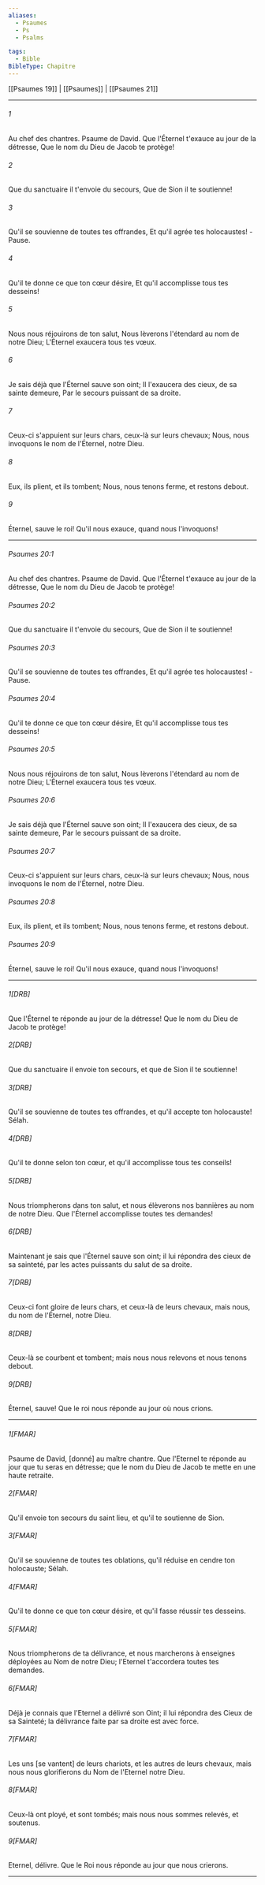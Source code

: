 ```yaml
---
aliases:
  - Psaumes
  - Ps
  - Psalms

tags:
  - Bible
BibleType: Chapitre
---
```

[[Psaumes 19]] | [[Psaumes]] | [[Psaumes 21]]

---
###### 1
Au chef des chantres. Psaume de David. Que l'Éternel t'exauce au jour de la détresse, Que le nom du Dieu de Jacob te protège!
###### 2
Que du sanctuaire il t'envoie du secours, Que de Sion il te soutienne!
###### 3
Qu'il se souvienne de toutes tes offrandes, Et qu'il agrée tes holocaustes! -Pause.
###### 4
Qu'il te donne ce que ton cœur désire, Et qu'il accomplisse tous tes desseins!
###### 5
Nous nous réjouirons de ton salut, Nous lèverons l'étendard au nom de notre Dieu; L'Éternel exaucera tous tes vœux.
###### 6
Je sais déjà que l'Éternel sauve son oint; Il l'exaucera des cieux, de sa sainte demeure, Par le secours puissant de sa droite.
###### 7
Ceux-ci s'appuient sur leurs chars, ceux-là sur leurs chevaux; Nous, nous invoquons le nom de l'Éternel, notre Dieu.
###### 8
Eux, ils plient, et ils tombent; Nous, nous tenons ferme, et restons debout.
###### 9
Éternel, sauve le roi! Qu'il nous exauce, quand nous l'invoquons!

---
###### Psaumes 20:1
Au chef des chantres. Psaume de David. Que l'Éternel t'exauce au jour de la détresse, Que le nom du Dieu de Jacob te protège!
###### Psaumes 20:2
Que du sanctuaire il t'envoie du secours, Que de Sion il te soutienne!
###### Psaumes 20:3
Qu'il se souvienne de toutes tes offrandes, Et qu'il agrée tes holocaustes! -Pause.
###### Psaumes 20:4
Qu'il te donne ce que ton cœur désire, Et qu'il accomplisse tous tes desseins!
###### Psaumes 20:5
Nous nous réjouirons de ton salut, Nous lèverons l'étendard au nom de notre Dieu; L'Éternel exaucera tous tes vœux.
###### Psaumes 20:6
Je sais déjà que l'Éternel sauve son oint; Il l'exaucera des cieux, de sa sainte demeure, Par le secours puissant de sa droite.
###### Psaumes 20:7
Ceux-ci s'appuient sur leurs chars, ceux-là sur leurs chevaux; Nous, nous invoquons le nom de l'Éternel, notre Dieu.
###### Psaumes 20:8
Eux, ils plient, et ils tombent; Nous, nous tenons ferme, et restons debout.
###### Psaumes 20:9
Éternel, sauve le roi! Qu'il nous exauce, quand nous l'invoquons!

---
###### 1[DRB]
Que l'Éternel te réponde au jour de la détresse! Que le nom du Dieu de Jacob te protège!
###### 2[DRB]
Que du sanctuaire il envoie ton secours, et que de Sion il te soutienne!
###### 3[DRB]
Qu'il se souvienne de toutes tes offrandes, et qu'il accepte ton holocauste! Sélah.
###### 4[DRB]
Qu'il te donne selon ton cœur, et qu'il accomplisse tous tes conseils!
###### 5[DRB]
Nous triompherons dans ton salut, et nous élèverons nos bannières au nom de notre Dieu. Que l'Éternel accomplisse toutes tes demandes!
###### 6[DRB]
Maintenant je sais que l'Éternel sauve son oint; il lui répondra des cieux de sa sainteté, par les actes puissants du salut de sa droite.
###### 7[DRB]
Ceux-ci font gloire de leurs chars, et ceux-là de leurs chevaux, mais nous, du nom de l'Éternel, notre Dieu.
###### 8[DRB]
Ceux-là se courbent et tombent; mais nous nous relevons et nous tenons debout.
###### 9[DRB]
Éternel, sauve! Que le roi nous réponde au jour où nous crions.

---
###### 1[FMAR]
Psaume de David, [donné] au maître chantre. Que l'Eternel te réponde au jour que tu seras en détresse; que le nom du Dieu de Jacob te mette en une haute retraite.
###### 2[FMAR]
Qu'il envoie ton secours du saint lieu, et qu'il te soutienne de Sion.
###### 3[FMAR]
Qu'il se souvienne de toutes tes oblations, qu'il réduise en cendre ton holocauste; Sélah.
###### 4[FMAR]
Qu'il te donne ce que ton cœur désire, et qu'il fasse réussir tes desseins.
###### 5[FMAR]
Nous triompherons de ta délivrance, et nous marcherons à enseignes déployées au Nom de notre Dieu; l'Eternel t'accordera toutes tes demandes.
###### 6[FMAR]
Déjà je connais que l'Eternel a délivré son Oint; il lui répondra des Cieux de sa Sainteté; la délivrance faite par sa droite est avec force.
###### 7[FMAR]
Les uns [se vantent] de leurs chariots, et les autres de leurs chevaux, mais nous nous glorifierons du Nom de l'Eternel notre Dieu.
###### 8[FMAR]
Ceux-là ont ployé, et sont tombés; mais nous nous sommes relevés, et soutenus.
###### 9[FMAR]
Eternel, délivre. Que le Roi nous réponde au jour que nous crierons.

---

